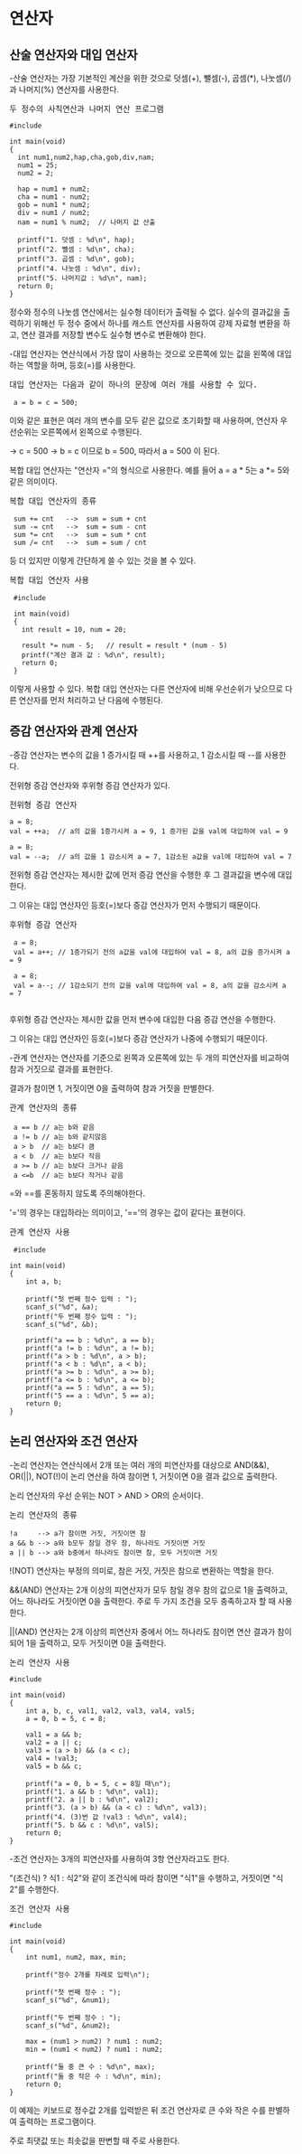 # 연산자

## 산술 연산자와 대입 연산자
 -산술 연산자는 가장 기본적인 계산을 위한 것으로 덧셈(+), 뺄셈(-), 곱셈(*), 나눗셈(/)과 나머지(%) 연산자를 사용한다.

<pre>두 정수의 사칙연산과 나머지 연산 프로그램
<code>
#include<stdio.h>

int main(void)
{
  int num1,num2,hap,cha,gob,div,nam;
  num1 = 25;
  num2 = 2;
  
  hap = num1 + num2;
  cha = num1 - num2;
  gob = num1 * num2;
  div = num1 / num2;
  nam = num1 % num2;  // 나머지 값 산출

  printf("1. 덧셈 : %d\n", hap);
  printf("2. 뺄셈 : %d\n", cha);
  printf("3. 곱셈 : %d\n", gob);
  printf("4. 나눗셈 : %d\n", div);
  printf("5. 나머지값 : %d\n", nam);
  return 0;
}</code></pre>
정수와 정수의 나눗셈 연산에서는 실수형 데이터가 출력될 수 없다. 실수의 결과값을 출력하기 위해선 두 정수 중에서 하나를 캐스트 연산자를 사용하여 강제 자료형 변환을 하고, 연산 결과를 저장할 변수도 실수형 변수로 변환해야 한다. 

 -대입 연산자는 연산식에서 가장 많이 사용하는 것으로 오른쪽에 있는 값을 왼쪽에 대입하는 역할을 하며, 등호(=)를 사용한다.

 <pre>대입 연산자는 다음과 같이 하나의 문장에 여러 개를 사용할 수 있다.
 <code>
 a = b = c = 500;</code></pre>
 이와 같은 표현은 여러 개의 변수를 모두 같은 값으로 초기화할 때 사용하며, 연산자 우선순위는 오른쪽에서 왼쪽으로 수행된다.

 -> c = 500 -> b = c 이므로 b = 500, 따라서 a = 500 이 된다.

 복합 대입 연산자는 "연산자 ="의 형식으로 사용한다. 예를 들어 a = a * 5는 a *= 5와 같은 의미이다.

 <pre>복합 대입 연산자의 종류 
 <code>
 sum += cnt   -->  sum = sum + cnt
 sum -= cnt   -->  sum = sum - cnt
 sum *= cnt   -->  sum = sum * cnt
 sum /= cnt   -->  sum = sum / cnt</code></pre>
 등 더 있지만 이렇게 간단하게 쓸 수 있는 것을 볼 수 있다.
 <pre>복합 대입 연산자 사용
 <code>
 #include<stdio.h>

 int main(void)
 {
   int result = 10, num = 20;

   result *= num - 5;   // result = result * (num - 5)
   printf("계산 결과 값 : %d\n", result);
   return 0;
 }</code></pre>
 이렇게 사용할 수 있다. 복합 대입 연산자는 다른 연산자에 비해 우선순위가 낮으므로 다른 연산자를 먼저 처리하고 난 다음에 수행된다.

## 증감 연산자와 관계 연산자
-증감 연산자는 변수의 값을 1 증가시킬 때 ++를 사용하고, 1 감소시킬 때 --를 사용한다.

전위형 증감 연산자와 후위형 증감 연산자가 있다.
<pre>전위형 증감 연산자
<code>
a = 8;  
val = ++a;  // a의 값을 1증가시켜 a = 9, 1 증가된 값을 val에 대입하여 val = 9

a = 8;      
val = --a;  // a의 값을 1 감소시켜 a = 7, 1감소된 a값을 val에 대입하여 val = 7
</code></pre>
 전위형 증감 연산자는 제시한 값에 먼저 증감 연산을 수행한 후 그 결과값을 변수에 대입한다. 

 그 이유는 대입 연산자인 등호(=)보다 증감 연산자가 먼저 수행되기 때문이다.

 <pre>후위형 증감 연산자
 <code>
 a = 8;
 val = a++; // 1증가되기 전의 a값을 val에 대입하여 val = 8, a의 값을 증가시켜 a = 9

 a = 8;
 val = a--; // 1감소되기 전의 값을 val에 대입하여 val = 8, a의 값을 감소시켜 a = 7
 </code></pre>
 후위형 증감 연산자는 제시한 값을 먼저 변수에 대입한 다음 증감 연산을 수행한다.

 그 이유는 대입 연산자인 등호(=)보다 증감 연산자가 나중에 수행되기 때문이다.

 -관계 연산자는 연산자를 기준으로 왼쪽과 오른쪽에 있는 두 개의 피연산자를 비교하여 참과 거짓으로 결과를 표현한다.

 결과가 참이면 1, 거짓이면 0을 출력하여 참과 거짓을 판별한다.
 <pre>관계 연산자의 종류
 <code>
 a == b // a는 b와 같음
 a != b // a는 b와 같지않음
 a > b  // a는 b보다 큼
 a < b  // a는 b보다 작음
 a >= b // a는 b보다 크거나 같음
 a <=b  // a는 b보다 작거나 같음</code></pre>
 =와 ==를 혼동하지 않도록 주의해야한다. 
 
 '='의 경우는 대입하라는 의미이고, '=='의 경우는 값이 같다는 표현이다.

 <pre>관계 연산자 사용
 <code>
 #include<Stdio.h>

int main(void)
{
	int a, b;

	printf("첫 번째 정수 입력 : ");
	scanf_s("%d", &a);
	printf("두 번째 정수 입력 : ");
	scanf_s("%d", &b);

	printf("a == b : %d\n", a == b);
	printf("a != b : %d\n", a != b);
	printf("a > b : %d\n", a > b);
	printf("a < b : %d\n", a < b);
	printf("a >= b : %d\n", a >= b);
	printf("a <= b : %d\n", a <= b);
	printf("a == 5 : %d\n", a == 5);
	printf("5 == a : %d\n", 5 == a);
	return 0;
}</code></pre>

## 논리 연산자와 조건 연산자
-논리 연산자는 연산식에서 2개 또는 여러 개의 피연산자를 대상으로 AND(&&), OR(||), NOT(!)이 논리 연산을 하여 참이면 1, 거짓이면 0을 결과 값으로 출력한다.

논리 연산자의 우선 순위는 NOT > AND > OR의 순서이다.

<pre>논리 연산자의 종류
<code>
!a     --> a가 참이면 거짓, 거짓이면 참
a && b --> a와 b모두 참일 경우 참, 하나라도 거짓이면 거짓
a || b --> a와 b중에서 하나라도 참이면 참, 모두 거짓이면 거짓
</code></pre>
!(NOT) 연산자는 부정의 의미로, 참은 거짓, 거짓은 참으로 변환하는 역할을 한다.

&&(AND) 연산자는 2개 이상의 피연산자가 모두 참일 경우 참의 값으로 1을 출력하고, 어느 하나라도 거짓이면 0을 출력한다. 주로 두 가지 조건을 모두 충족하고자 할 때 사용한다.

||(AND) 연산자는 2개 이상의 피연산자 중에서 어느 하나라도 참이면 연산 결과가 참이 되어 1을 출력하고, 모두 거짓이면 0을 출력한다.

<pre>논리 연산자 사용
<code>
#include<stdio.h>

int main(void)
{
	int a, b, c, val1, val2, val3, val4, val5;
	a = 0, b = 5, c = 8;

	val1 = a && b;
	val2 = a || c;
	val3 = (a > b) && (a < c);
	val4 = !val3;
	val5 = b && c;

	printf("a = 0, b = 5, c = 8일 때\n");
	printf("1. a && b : %d\n", val1);
	printf("2. a || b : %d\n", val2);
	printf("3. (a > b) && (a < c) : %d\n", val3);
	printf("4. (3)번 값 !val3 : %d\n", val4);
	printf("5. b && c : %d\n", val5);
	return 0;
}</code></pre>

-조건 연산자는 3개의 피연산자를 사용하여 3항 연산자라고도 한다.

"(조건식) ? 식1 : 식2"와 같이 조건식에 따라 참이면 "식1"을 수행하고, 거짓이면 "식2"를 수행한다.

<pre>조건 연산자 사용
<code>
#include<stdio.h>

int main(void)
{
	int num1, num2, max, min;

	printf("정수 2개를 차례로 입력\n");

	printf("첫 번째 정수 : ");
	scanf_s("%d", &num1);

	printf("두 번째 정수 : ");
	scanf_s("%d", &num2);

	max = (num1 > num2) ? num1 : num2;
	min = (num1 < num2) ? num1 : num2;

	printf("둘 중 큰 수 : %d\n", max);
	printf("둘 중 작은 수 : %d\n", min);
	return 0;
}</code></pre>
이 예제는 키보드로 정수값 2개를 입력받은 뒤 조건 연산자로 큰 수와 작은 수를 판별하여 출력하는 프로그램이다.

주로 최댓값 또는 최솟값을 판변할 때 주로 사용한다.